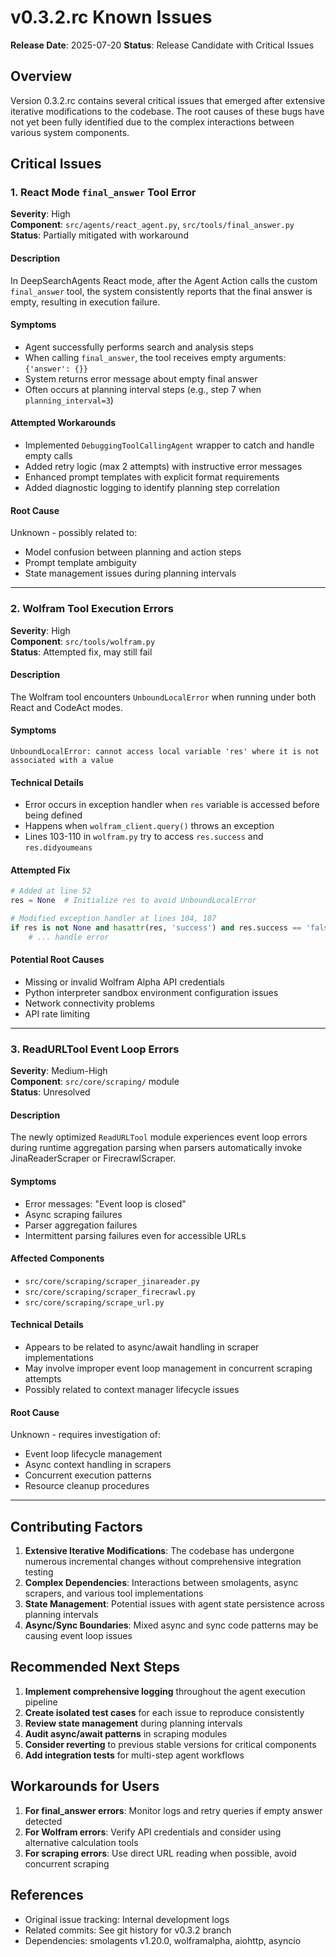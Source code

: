 # v0.3.2.rc Known Issues

**Release Date**: 2025-07-20
**Status**: Release Candidate with Critical Issues

## Overview

Version 0.3.2.rc contains several critical issues that emerged after extensive iterative modifications to the codebase. The root causes of these bugs have not yet been fully identified due to the complex interactions between various system components.

## Critical Issues

### 1. React Mode `final_answer` Tool Error

**Severity**: High  
**Component**: `src/agents/react_agent.py`, `src/tools/final_answer.py`  
**Status**: Partially mitigated with workaround

#### Description
In DeepSearchAgents React mode, after the Agent Action calls the custom `final_answer` tool, the system consistently reports that the final answer is empty, resulting in execution failure.

#### Symptoms
- Agent successfully performs search and analysis steps
- When calling `final_answer`, the tool receives empty arguments: `{'answer': {}}`
- System returns error message about empty final answer
- Often occurs at planning interval steps (e.g., step 7 when `planning_interval=3`)

#### Attempted Workarounds
- Implemented `DebuggingToolCallingAgent` wrapper to catch and handle empty calls
- Added retry logic (max 2 attempts) with instructive error messages
- Enhanced prompt templates with explicit format requirements
- Added diagnostic logging to identify planning step correlation

#### Root Cause
Unknown - possibly related to:
- Model confusion between planning and action steps
- Prompt template ambiguity
- State management issues during planning intervals

---

### 2. Wolfram Tool Execution Errors

**Severity**: High  
**Component**: `src/tools/wolfram.py`  
**Status**: Attempted fix, may still fail

#### Description
The Wolfram tool encounters `UnboundLocalError` when running under both React and CodeAct modes.

#### Symptoms
```
UnboundLocalError: cannot access local variable 'res' where it is not associated with a value
```

#### Technical Details
- Error occurs in exception handler when `res` variable is accessed before being defined
- Happens when `wolfram_client.query()` throws an exception
- Lines 103-110 in `wolfram.py` try to access `res.success` and `res.didyoumeans`

#### Attempted Fix
```python
# Added at line 52
res = None  # Initialize res to avoid UnboundLocalError

# Modified exception handler at lines 104, 107
if res is not None and hasattr(res, 'success') and res.success == 'false':
    # ... handle error
```

#### Potential Root Causes
- Missing or invalid Wolfram Alpha API credentials
- Python interpreter sandbox environment configuration issues
- Network connectivity problems
- API rate limiting

---

### 3. ReadURLTool Event Loop Errors

**Severity**: Medium-High  
**Component**: `src/core/scraping/` module  
**Status**: Unresolved

#### Description
The newly optimized `ReadURLTool` module experiences event loop errors during runtime aggregation parsing when parsers automatically invoke JinaReaderScraper or FirecrawlScraper.

#### Symptoms
- Error messages: "Event loop is closed"
- Async scraping failures
- Parser aggregation failures
- Intermittent parsing failures even for accessible URLs

#### Affected Components
- `src/core/scraping/scraper_jinareader.py`
- `src/core/scraping/scraper_firecrawl.py`
- `src/core/scraping/scrape_url.py`

#### Technical Details
- Appears to be related to async/await handling in scraper implementations
- May involve improper event loop management in concurrent scraping attempts
- Possibly related to context manager lifecycle issues

#### Root Cause
Unknown - requires investigation of:
- Event loop lifecycle management
- Async context handling in scrapers
- Concurrent execution patterns
- Resource cleanup procedures

---

## Contributing Factors

1. **Extensive Iterative Modifications**: The codebase has undergone numerous incremental changes without comprehensive integration testing
2. **Complex Dependencies**: Interactions between smolagents, async scrapers, and various tool implementations
3. **State Management**: Potential issues with agent state persistence across planning intervals
4. **Async/Sync Boundaries**: Mixed async and sync code patterns may be causing event loop issues

## Recommended Next Steps

1. **Implement comprehensive logging** throughout the agent execution pipeline
2. **Create isolated test cases** for each issue to reproduce consistently
3. **Review state management** during planning intervals
4. **Audit async/await patterns** in scraping modules
5. **Consider reverting** to previous stable versions for critical components
6. **Add integration tests** for multi-step agent workflows

## Workarounds for Users

1. **For final_answer errors**: Monitor logs and retry queries if empty answer detected
2. **For Wolfram errors**: Verify API credentials and consider using alternative calculation tools
3. **For scraping errors**: Use direct URL reading when possible, avoid concurrent scraping

## References

- Original issue tracking: Internal development logs
- Related commits: See git history for v0.3.2 branch
- Dependencies: smolagents v1.20.0, wolframalpha, aiohttp, asyncio